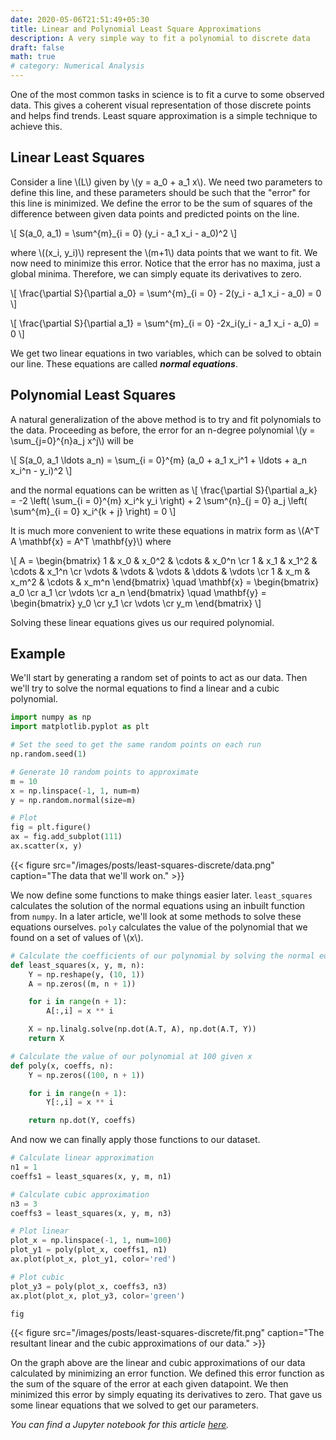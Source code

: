 ```yaml
---
date: 2020-05-06T21:51:49+05:30
title: Linear and Polynomial Least Square Approximations
description: A very simple way to fit a polynomial to discrete data
draft: false
math: true
# category: Numerical Analysis
---
```


One of the most common tasks in science is to fit a curve to some observed data. This gives a coherent visual representation of those discrete points and helps find trends. Least square approximation is a simple technique to achieve this.

## Linear Least Squares

Consider a line \\(L\\) given by \\(y = a_0 + a_1 x\\). We need two parameters to define this line, and these parameters should be such that the "error" for this line is minimized. We define the error to be the sum of squares of the difference between given data points and predicted points on the line.

\\[
S(a_0, a_1) = \sum^{m}_{i = 0} (y_i - a_1  x_i - a_0)^2
\\]

where \\((x_i, y_i)\\) represent the \\(m+1\\) data points that we want to fit. We now need to minimize this error. Notice that the error has no maxima, just a global minima. Therefore, we can simply equate its derivatives to zero.

\\[
\frac{\partial S}{\partial a_0} = \sum^{m}_{i = 0} - 2(y_i - a_1 x_i - a_0) = 0
\\]

\\[
\frac{\partial S}{\partial a_1} = \sum^{m}_{i = 0} -2x_i(y_i - a_1 x_i - a_0) = 0
\\]

We get two linear equations in two variables, which can be solved to obtain our line. These equations are called ***normal equations***.

## Polynomial Least Squares

A natural generalization of the above method is to try and fit polynomials to the data. Proceeding as before, the error for an n-degree polynomial \\(y = \sum_{j=0}^{n}a_j x^j\\) will be

\\[
S(a_0, a_1 \ldots a_n) = \sum_{i = 0}^{m} (a_0 + a_1 x_i^1 + \ldots + a_n x_i^n - y_i)^2
\\]

and the normal equations can be written as
\\[
\frac{\partial S}{\partial a_k} = -2 \left( \sum_{i = 0}^{m} x_i^k y_i \right) + 2 \sum^{n}_{j = 0} a_j \left( \sum^{m}\_{i = 0} x_i^{k + j} \right) = 0
\\]

It is much more convenient to write these equations in matrix form as \\(A^T A \mathbf{x} = A^T \mathbf{y}\\) where

\\[
A =
\begin{bmatrix}
1 & x_0 & x_0^2 & \cdots & x_0^n \cr
1 & x_1 & x_1^2 & \cdots & x_1^n \cr
\vdots & \vdots & \vdots & \ddots & \vdots \cr
1 & x_m & x_m^2 & \cdots & x_m^n
\end{bmatrix}
\quad
\mathbf{x} =
\begin{bmatrix}
a_0 \cr
a_1  \cr
\vdots  \cr
a_n 
\end{bmatrix}
\quad 
\mathbf{y} =
\begin{bmatrix}
y_0 \cr
y_1  \cr
\vdots  \cr
y_m 
\end{bmatrix}
\\]

Solving these linear equations gives us our required polynomial.

## Example

We'll start by generating a random set of points to act as our data. Then we'll try to solve the normal equations to find a linear and a cubic polynomial.

```python
import numpy as np
import matplotlib.pyplot as plt

# Set the seed to get the same random points on each run
np.random.seed(1)

# Generate 10 random points to approximate
m = 10
x = np.linspace(-1, 1, num=m)
y = np.random.normal(size=m)

# Plot
fig = plt.figure()
ax = fig.add_subplot(111)
ax.scatter(x, y)
```

{{< figure src="/images/posts/least-squares-discrete/data.png" caption="The data that we'll work on." >}}

We now define some functions to make things easier later. `least_squares` calculates the solution of the normal equations using an inbuilt function from `numpy`. In a later article, we'll look at some methods to solve these equations ourselves. `poly` calculates the value of the polynomial that we found on a set of values of \\(x\\).

```python
# Calculate the coefficients of our polynomial by solving the normal equations
def least_squares(x, y, m, n):
    Y = np.reshape(y, (10, 1))
    A = np.zeros((m, n + 1))

    for i in range(n + 1):
        A[:,i] = x ** i

    X = np.linalg.solve(np.dot(A.T, A), np.dot(A.T, Y))
    return X

# Calculate the value of our polynomial at 100 given x
def poly(x, coeffs, n):
    Y = np.zeros((100, n + 1))

    for i in range(n + 1):
        Y[:,i] = x ** i

    return np.dot(Y, coeffs)
```

And now we can finally apply those functions to our dataset.

```python
# Calculate linear approximation
n1 = 1
coeffs1 = least_squares(x, y, m, n1)

# Calculate cubic approximation
n3 = 3
coeffs3 = least_squares(x, y, m, n3)

# Plot linear
plot_x = np.linspace(-1, 1, num=100)
plot_y1 = poly(plot_x, coeffs1, n1)
ax.plot(plot_x, plot_y1, color='red')

# Plot cubic
plot_y3 = poly(plot_x, coeffs3, n3)
ax.plot(plot_x, plot_y3, color='green')

fig
```

{{< figure src="/images/posts/least-squares-discrete/fit.png" caption="The resultant linear and the cubic approximations of our data." >}}

On the graph above are the linear and cubic approximations of our data calculated by minimizing an error function. We defined this error function as the sum of the square of the error at each given datapoint. We then minimized this error by simply equating its derivatives to zero. That gave us some linear equations that we solved to get our parameters.

*You can find a Jupyter notebook for this article [here](https://github.com/mayant15/Notebooks/blob/master/least-squares-discrete.ipynb).*

